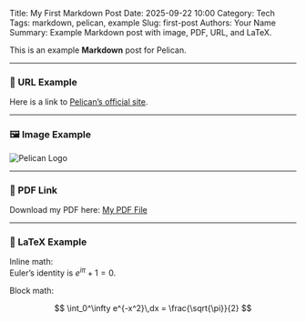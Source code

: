 Title: My First Markdown Post
Date: 2025-09-22 10:00
Category: Tech
Tags: markdown, pelican, example
Slug: first-post
Authors: Your Name
Summary: Example Markdown post with image, PDF, URL, and LaTeX.

This is an example **Markdown** post for Pelican.

---

### 🔗 URL Example
Here is a link to [Pelican’s official site](https://getpelican.com).

---

### 🖼️ Image Example
![Pelican Logo]({static}/images/pelican.png)

---

### 📄 PDF Link
Download my PDF here: [My PDF File]({static}/pdfs/example.pdf)

---

### 🔢 LaTeX Example

Inline math:  
Euler’s identity is $e^{i\pi} + 1 = 0$.

Block math:

$$
\int_0^\infty e^{-x^2}\,dx = \frac{\sqrt{\pi}}{2}
$$

